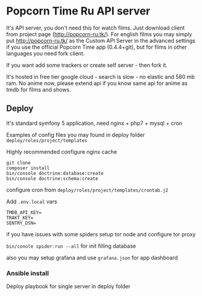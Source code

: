 # Popcorn Time Ru API server

It's API server, you don't need this for watch films. Just download client from project page (http://popcorn-ru.tk/).
For english films you may simply put http://popcorn-ru.tk/ as the Custom API Server in the advanced settings
if you use the official Popcorn Time app (0.4.4+git), but for films in other languages you need fork client.

If you want add some trackers or create self server - then fork it.

It's hosted in free tier google cloud - search is slow - no elastic and 580 mb ram.
No anime now, please extend api if you know same api for anime as tmdb for films and shows.

## Deploy

It's standard symfony 5 application, need nginx + php7 + mysql + cron

Examples of config files you may found in deploy folder `deploy/roles/project/templates`

Highly recommended configure nginx cache

```
git clone
composer install
bin/console doctrine:database:create
bin/console doctrine:schema:create
```

configure cron from `deploy/roles/project/templates/crontab.j2`

Add `.env.local` vars
```
TMDB_API_KEY=
TRAKT_KEY=
SENTRY_DSN=
```

if you have issues with some spiders setup tor node and configure tor proxy

``` bin/conole spider:run --all ``` for init filling database

also you may setup grafana and use `grafana.json` for app dashboard

### Ansible install

Deploy playbook for single server in deploy folder
